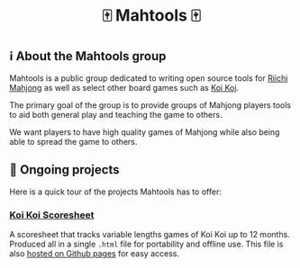 <h1 align="center">🀄 Mahtools 🀄</h1>

## ℹ️ About the Mahtools group
Mahtools is a public group dedicated to writing open source tools for [Riichi Mahjong](https://en.wikipedia.org/wiki/Japanese_mahjong) as well as select other board games such as [Koi Koi](https://en.wikipedia.org/wiki/Koi-Koi). 

The primary goal of the group is to provide groups of Mahjong players tools to aid both general play and teaching the game to others. 

We want players to have high quality games of Mahjong while also being able to spread the game to others. 

## 📝 Ongoing projects
Here is a quick tour of the projects Mahtools has to offer:

### [Koi Koi Scoresheet](https://github.com/mahtools/koikoi-score-sheet)
A scoresheet that tracks variable lengths games of Koi Koi up to 12 months. Produced all in a single `.html` file for portability and offline use. This file is also [hosted on Github pages](https://mahtools.github.io/koikoi-score-sheet) for easy access.
